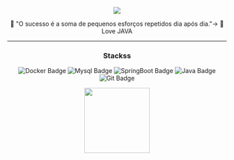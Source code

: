 <p align="center"> 
 
  <img src="https://profile-counter.glitch.me/Joaopedromach/count.svg" />
</p>
	
<div align="center">
	
<div align="center" width="fit-content">
	



🎯 "O sucesso é a soma de pequenos esforços repetidos dia após dia."->
🤍 Love JAVA 
</h5>

<p align="center"> 
  
</p>

	
</div>

---


  
### Stackss


![Docker Badge](https://img.shields.io/badge/-Docker-24c6fc?style=for-the-badge&logo=Docker&logoColor=blue)
![Mysql Badge](https://img.shields.io/badge/-Postgres-fcc624?style=for-the-badge&logo=Postgres&logoColor=323330)
![SpringBoot Badge](https://img.shields.io/badge/-SpringBoot-03d19d?style=for-the-badge&logo=SpringBoot5&logoColor=green)
![Java Badge](https://img.shields.io/badge/-Java-1572B6?style=for-the-badge&logo=Java3&logoColor=white)
![Git Badge](https://img.shields.io/badge/-Git-F05032?style=for-the-badge&logo=git&logoColor=black)

<div align="center">
  <a href="https://github.com/Joaopedromach">
  <img height="150em" src="https://github-readme-stats.vercel.app/api/top-langs/?username=joaopedromach&layout=compact&langs_count=7&theme=dark"/>
 </a>
</div>



